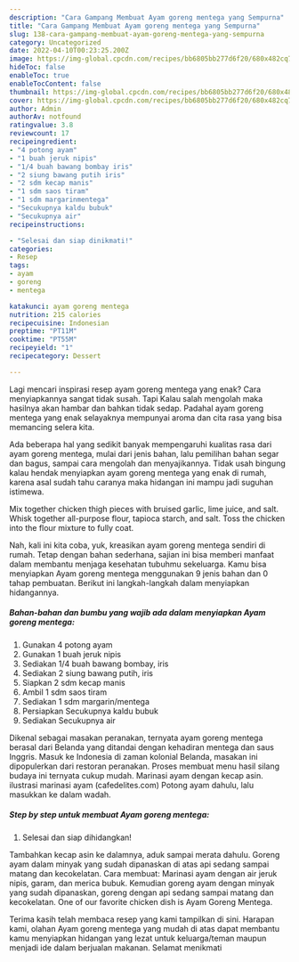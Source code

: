 ```yaml
---
description: "Cara Gampang Membuat Ayam goreng mentega yang Sempurna"
title: "Cara Gampang Membuat Ayam goreng mentega yang Sempurna"
slug: 138-cara-gampang-membuat-ayam-goreng-mentega-yang-sempurna
category: Uncategorized
date: 2022-04-10T00:23:25.200Z
image: https://img-global.cpcdn.com/recipes/bb6805bb277d6f20/680x482cq70/ayam-goreng-mentega-foto-resep-utama.jpg
hideToc: false
enableToc: true
enableTocContent: false
thumbnail: https://img-global.cpcdn.com/recipes/bb6805bb277d6f20/680x482cq70/ayam-goreng-mentega-foto-resep-utama.jpg
cover: https://img-global.cpcdn.com/recipes/bb6805bb277d6f20/680x482cq70/ayam-goreng-mentega-foto-resep-utama.jpg
author: Admin
authorAv: notfound
ratingvalue: 3.8
reviewcount: 17
recipeingredient:
- "4 potong ayam"
- "1 buah jeruk nipis"
- "1/4 buah bawang bombay iris"
- "2 siung bawang putih iris"
- "2 sdm kecap manis"
- "1 sdm saos tiram"
- "1 sdm margarinmentega"
- "Secukupnya kaldu bubuk"
- "Secukupnya air"
recipeinstructions:

- "Selesai dan siap dinikmati!"
categories:
- Resep
tags:
- ayam
- goreng
- mentega

katakunci: ayam goreng mentega 
nutrition: 215 calories
recipecuisine: Indonesian
preptime: "PT11M"
cooktime: "PT55M"
recipeyield: "1"
recipecategory: Dessert

---
```



Lagi mencari inspirasi resep ayam goreng mentega yang enak? Cara menyiapkannya sangat tidak susah. Tapi Kalau salah mengolah maka hasilnya akan hambar dan bahkan tidak sedap. Padahal ayam goreng mentega yang enak selayaknya mempunyai aroma dan cita rasa yang bisa memancing selera kita.


Ada beberapa hal yang sedikit banyak mempengaruhi kualitas rasa dari ayam goreng mentega, mulai dari jenis bahan, lalu pemilihan bahan segar dan bagus, sampai cara mengolah dan menyajikannya. Tidak usah bingung kalau hendak menyiapkan ayam goreng mentega yang enak di rumah, karena asal sudah tahu caranya maka hidangan ini mampu jadi suguhan istimewa.

Mix together chicken thigh pieces with bruised garlic, lime juice, and salt. Whisk together all-purpose flour, tapioca starch, and salt. Toss the chicken into the flour mixture to fully coat.


Nah, kali ini kita coba, yuk, kreasikan ayam goreng mentega sendiri di rumah. Tetap dengan bahan sederhana, sajian ini bisa memberi manfaat dalam membantu menjaga kesehatan tubuhmu sekeluarga. Kamu bisa menyiapkan Ayam goreng mentega menggunakan 9 jenis bahan dan 0 tahap pembuatan. Berikut ini langkah-langkah dalam menyiapkan hidangannya.

<!--inarticleads1-->

##### Bahan-bahan dan bumbu yang wajib ada dalam menyiapkan Ayam goreng mentega:

1. Gunakan 4 potong ayam
1. Gunakan 1 buah jeruk nipis
1. Sediakan 1/4 buah bawang bombay, iris
1. Sediakan 2 siung bawang putih, iris
1. Siapkan 2 sdm kecap manis
1. Ambil 1 sdm saos tiram
1. Sediakan 1 sdm margarin/mentega
1. Persiapkan Secukupnya kaldu bubuk
1. Sediakan Secukupnya air


Dikenal sebagai masakan peranakan, ternyata ayam goreng mentega berasal dari Belanda yang ditandai dengan kehadiran mentega dan saus Inggris. Masuk ke Indonesia di zaman kolonial Belanda, masakan ini dipopulerkan dari restoran peranakan. Proses membuat menu hasil silang budaya ini ternyata cukup mudah. Marinasi ayam dengan kecap asin. ilustrasi marinasi ayam (cafedelites.com) Potong ayam dahulu, lalu masukkan ke dalam wadah. 

<!--inarticleads2-->

##### Step by step untuk membuat Ayam goreng mentega:


1. Selesai dan siap dihidangkan!

Tambahkan kecap asin ke dalamnya, aduk sampai merata dahulu. Goreng ayam dalam minyak yang sudah dipanaskan di atas api sedang sampai matang dan kecokelatan. Cara membuat: Marinasi ayam dengan air jeruk nipis, garam, dan merica bubuk. Kemudian goreng ayam dengan minyak yang sudah dipanaskan, goreng dengan api sedang sampai matang dan kecokelatan. One of our favorite chicken dish is Ayam Goreng Mentega. 

Terima kasih telah membaca resep yang kami tampilkan di sini. Harapan kami, olahan Ayam goreng mentega yang mudah di atas dapat membantu kamu menyiapkan hidangan yang lezat untuk keluarga/teman maupun menjadi ide dalam berjualan makanan. Selamat menikmati
